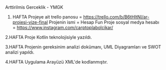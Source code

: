 Arttirilmis Gerceklik - YMGK

1. HAFTA
Projeye ait trello panosu = https://trello.com/b/B6tHItNl/ar-projesi-vize-final
Projenin ismi = Hesap Fun
Proje sosyal medya hesabı = https://www.instagram.com/carptoplabolcikar/


2.HAFTA
Proje Kotlin teknolojisiyle yazıldı.


3.HAFTA
Projenin gereksinim analizi dokümanı, UML Diyagramları ve SWOT analizi yapıldı.


4.HAFTA
Uygulama Arayüzü XML'de kodlanmıştır.




